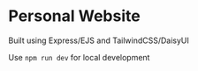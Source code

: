 # Personal Website

Built using Express/EJS and TailwindCSS/DaisyUI

Use `npm run dev` for local development